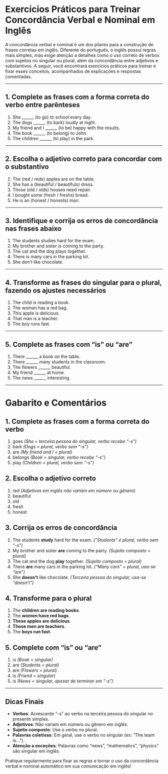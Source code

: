 
# Exercícios Práticos para Treinar Concordância Verbal e Nominal em Inglês

A concordância verbal e nominal é um dos pilares para a construção de frases corretas em inglês. Diferente do português, o inglês possui regras mais simples, mas exige atenção a detalhes como o uso correto de verbos com sujeitos no singular ou plural, além da concordância entre adjetivos e substantivos. A seguir, você encontrará exercícios práticos para treinar e fixar esses conceitos, acompanhados de explicações e respostas comentadas.

---

## 1. Complete as frases com a forma correta do verbo entre parênteses

1. She ______ (to go) to school every day.
2. The dogs ______ (to bark) loudly at night.
3. My friend and I ______ (to be) happy with the results.
4. The book ______ (to belong) to John.
5. The children ______ (to play) in the park.

---

## 2. Escolha o adjetivo correto para concordar com o substantivo

1. The (red / reds) apples are on the table.
2. She has a (beautiful / beautifuls) dress.
3. Those (old / olds) houses need repair.
4. I bought some (fresh / freshs) bread.
5. He is an (honest / honests) man.

---

## 3. Identifique e corrija os erros de concordância nas frases abaixo

1. The students studies hard for the exam.
2. My brother and sister is coming to the party.
3. The cat and the dog plays together.
4. There is many cars in the parking lot.
5. She don’t like chocolate.

---

## 4. Transforme as frases do singular para o plural, fazendo os ajustes necessários

1. The child is reading a book.
2. The woman has a red bag.
3. This apple is delicious.
4. That man is a teacher.
5. The boy runs fast.

---

## 5. Complete as frases com “is” ou “are”

1. There ______ a book on the table.
2. There ______ many students in the classroom.
3. The flowers ______ beautiful.
4. My friend ______ at home.
5. The news ______ interesting.

---

# Gabarito e Comentários

## 1. Complete as frases com a forma correta do verbo

1. goes *(She = terceira pessoa do singular, verbo recebe “-s”)*
2. bark *(Dogs = plural, verbo sem “-s”)*
3. are *(My friend and I = plural)*
4. belongs *(Book = singular, verbo recebe “-s”)*
5. play *(Children = plural, verbo sem “-s”)*

## 2. Escolha o adjetivo correto

1. red *(Adjetivos em inglês não variam em número ou gênero)*
2. beautiful
3. old
4. fresh
5. honest

## 3. Corrija os erros de concordância

1. The students **study** hard for the exam. *(“Students” é plural, verbo sem “-s”)*
2. My brother and sister **are** coming to the party. *(Sujeito composto = plural)*
3. The cat and the dog **play** together. *(Sujeito composto = plural)*
4. There **are** many cars in the parking lot. *(“Many cars” = plural, usa-se “are”)*
5. She **doesn’t** like chocolate. *(Terceira pessoa do singular, usa-se “doesn’t”)*

## 4. Transforme para o plural

1. The **children are reading books**.
2. The **women have red bags**.
3. **These apples are delicious**.
4. **Those men are teachers**.
5. The **boys run fast**.

## 5. Complete com “is” ou “are”

1. is *(Book = singular)*
2. are *(Students = plural)*
3. are *(Flowers = plural)*
4. is *(Friend = singular)*
5. is *(News = singular, apesar de terminar em “-s”)*

---

## Dicas Finais

- **Verbos**: Acrescente “-s” ao verbo na terceira pessoa do singular no presente simples.
- **Adjetivos**: Não variam em número ou gênero em inglês.
- **Sujeito composto**: Use o verbo no plural.
- **Palavras coletivas**: Em geral, use o verbo no singular (ex: “The team is…”).
- **Atenção a exceções**: Palavras como “news”, “mathematics”, “physics” são singular em inglês.

Pratique regularmente para fixar as regras e tornar o uso da concordância verbal e nominal automático em sua comunicação em inglês!
```

